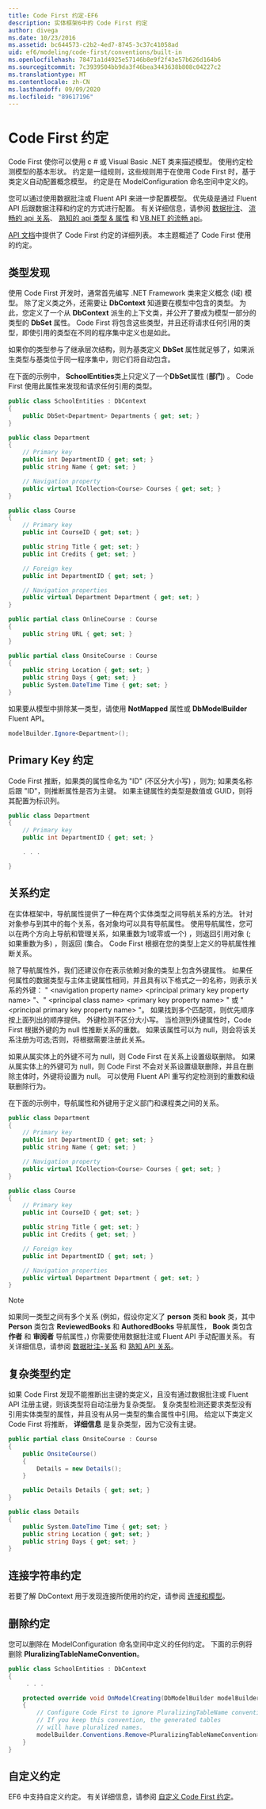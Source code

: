 ```yaml
---
title: Code First 约定-EF6
description: 实体框架6中的 Code First 约定
author: divega
ms.date: 10/23/2016
ms.assetid: bc644573-c2b2-4ed7-8745-3c37c41058ad
uid: ef6/modeling/code-first/conventions/built-in
ms.openlocfilehash: 78471a1d4925e57146b8e9f2f43e57b626d164b6
ms.sourcegitcommit: 7c3939504bb9da3f46bea3443638b808c04227c2
ms.translationtype: MT
ms.contentlocale: zh-CN
ms.lasthandoff: 09/09/2020
ms.locfileid: "89617196"
---
```

# <a name="code-first-conventions"></a>Code First 约定
Code First 使你可以使用 c # 或 Visual Basic .NET 类来描述模型。 使用约定检测模型的基本形状。 约定是一组规则，这些规则用于在使用 Code First 时，基于类定义自动配置概念模型。 约定是在 ModelConfiguration 命名空间中定义的。  

您可以通过使用数据批注或 Fluent API 来进一步配置模型。 优先级是通过 Fluent API 后跟数据注释和约定的方式进行配置。 有关详细信息，请参阅 [数据批注](xref:ef6/modeling/code-first/data-annotations)、 [流畅的 api 关系](xref:ef6/modeling/code-first/fluent/relationships)、 [熟知的 api 类型 & 属性](xref:ef6/modeling/code-first/fluent/types-and-properties) 和 [VB.NET 的流畅 api](xref:ef6/modeling/code-first/fluent/vb)。  

[API 文档](https://msdn.microsoft.com/library/system.data.entity.modelconfiguration.conventions.aspx)中提供了 Code First 约定的详细列表。 本主题概述了 Code First 使用的约定。  

## <a name="type-discovery"></a>类型发现  

使用 Code First 开发时，通常首先编写 .NET Framework 类来定义概念 (域) 模型。 除了定义类之外，还需要让 **DbContext** 知道要在模型中包含的类型。 为此，您定义了一个从 **DbContext** 派生的上下文类，并公开了要成为模型一部分的类型的 **DbSet** 属性。 Code First 将包含这些类型，并且还将请求任何引用的类型，即使引用的类型在不同的程序集中定义也是如此。  

如果你的类型参与了继承层次结构，则为基类定义 **DbSet** 属性就足够了，如果派生类型与基类位于同一程序集中，则它们将自动包含。  

在下面的示例中， **SchoolEntities**类上只定义了一个**DbSet**属性 (**部门**) 。 Code First 使用此属性来发现和请求任何引用的类型。  

``` csharp
public class SchoolEntities : DbContext
{
    public DbSet<Department> Departments { get; set; }
}

public class Department
{
    // Primary key
    public int DepartmentID { get; set; }
    public string Name { get; set; }

    // Navigation property
    public virtual ICollection<Course> Courses { get; set; }
}

public class Course
{
    // Primary key
    public int CourseID { get; set; }

    public string Title { get; set; }
    public int Credits { get; set; }

    // Foreign key
    public int DepartmentID { get; set; }

    // Navigation properties
    public virtual Department Department { get; set; }
}

public partial class OnlineCourse : Course
{
    public string URL { get; set; }
}

public partial class OnsiteCourse : Course
{
    public string Location { get; set; }
    public string Days { get; set; }
    public System.DateTime Time { get; set; }
}
```  

如果要从模型中排除某一类型，请使用 **NotMapped** 属性或 **DbModelBuilder** Fluent API。  

```  csharp
modelBuilder.Ignore<Department>();
```  

## <a name="primary-key-convention"></a>Primary Key 约定  

Code First 推断，如果类的属性命名为 "ID" (不区分大小写) ，则为; 如果类名称后跟 "ID"，则推断属性是否为主键。 如果主键属性的类型是数值或 GUID，则将其配置为标识列。  

``` csharp
public class Department
{
    // Primary key
    public int DepartmentID { get; set; }

    . . .  

}
```  

## <a name="relationship-convention"></a>关系约定  

在实体框架中，导航属性提供了一种在两个实体类型之间导航关系的方法。 针对对象参与到其中的每个关系，各对象均可以具有导航属性。 使用导航属性，您可以在两个方向上导航和管理关系，如果重数为1或零或一个) ，则返回引用对象 (; 如果重数为多) ，则返回 (集合。 Code First 根据在您的类型上定义的导航属性推断关系。  

除了导航属性外，我们还建议你在表示依赖对象的类型上包含外键属性。 如果任何属性的数据类型与主体主键属性相同，并且具有以下格式之一的名称，则表示关系的外键： " \<navigation property name\> \<principal primary key property name\> "、" \<principal class name\> \<primary key property name\> " 或 " \<principal primary key property name\> "。 如果找到多个匹配项，则优先顺序按上面列出的顺序提供。 外键检测不区分大小写。 当检测到外键属性时，Code First 根据外键的为 null 性推断关系的重数。 如果该属性可以为 null，则会将该关系注册为可选;否则，将根据需要注册此关系。  

如果从属实体上的外键不可为 null，则 Code First 在关系上设置级联删除。 如果从属实体上的外键可为 null，则 Code First 不会对关系设置级联删除，并且在删除主体时，外键将设置为 null。 可以使用 Fluent API 重写约定检测到的重数和级联删除行为。  

在下面的示例中，导航属性和外键用于定义部门和课程类之间的关系。  

``` csharp
public class Department
{
    // Primary key
    public int DepartmentID { get; set; }
    public string Name { get; set; }

    // Navigation property
    public virtual ICollection<Course> Courses { get; set; }
}

public class Course
{
    // Primary key
    public int CourseID { get; set; }

    public string Title { get; set; }
    public int Credits { get; set; }

    // Foreign key
    public int DepartmentID { get; set; }

    // Navigation properties
    public virtual Department Department { get; set; }
}
```  

> [!NOTE]
> 如果同一类型之间有多个关系 (例如，假设你定义了 **person** 类和 **book** 类，其中 **Person** 类包含 **ReviewedBooks** 和 **AuthoredBooks** 导航属性， **Book** 类包含 **作者** 和 **审阅者** 导航属性，) 你需要使用数据批注或 Fluent API 手动配置关系。 有关详细信息，请参阅 [数据批注-关系](xref:ef6/modeling/code-first/data-annotations) 和 [熟知 API 关系](xref:ef6/modeling/code-first/fluent/relationships)。  

## <a name="complex-types-convention"></a>复杂类型约定  

如果 Code First 发现不能推断出主键的类定义，且没有通过数据批注或 Fluent API 注册主键，则该类型将自动注册为复杂类型。 复杂类型检测还要求类型没有引用实体类型的属性，并且没有从另一类型的集合属性中引用。 给定以下类定义 Code First 将推断， **详细信息** 是复杂类型，因为它没有主键。  

``` csharp
public partial class OnsiteCourse : Course
{
    public OnsiteCourse()
    {
        Details = new Details();
    }

    public Details Details { get; set; }
}

public class Details
{
    public System.DateTime Time { get; set; }
    public string Location { get; set; }
    public string Days { get; set; }
}
```  

## <a name="connection-string-convention"></a>连接字符串约定  

若要了解 DbContext 用于发现连接所使用的约定，请参阅 [连接和模型](xref:ef6/fundamentals/configuring/connection-strings)。  

## <a name="removing-conventions"></a>删除约定  

您可以删除在 ModelConfiguration 命名空间中定义的任何约定。 下面的示例将删除 **PluralizingTableNameConvention**。  

``` csharp
public class SchoolEntities : DbContext
{
     . . .

    protected override void OnModelCreating(DbModelBuilder modelBuilder)
    {
        // Configure Code First to ignore PluralizingTableName convention
        // If you keep this convention, the generated tables  
        // will have pluralized names.
        modelBuilder.Conventions.Remove<PluralizingTableNameConvention>();
    }
}
```  

## <a name="custom-conventions"></a>自定义约定  

EF6 中支持自定义约定。 有关详细信息，请参阅 [自定义 Code First 约定](xref:ef6/modeling/code-first/conventions/custom)。
